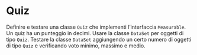 # Quiz

Definire e testare una classe `Quiz` che implementi l’interfaccia `Measurable`.
Un quiz ha un punteggio in decimi.
Usare la classe `DataSet` per oggetti di tipo `Quiz`.
Testare la classe `DataSet` aggiungendo un certo numero di oggetti di tipo `Quiz` e verificando voto minimo, massimo e
medio.